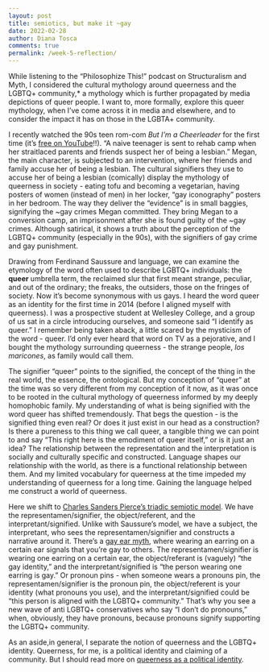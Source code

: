```yaml
---
layout: post
title: semiotics, but make it ~gay
date: 2022-02-28
author: Diana Tosca
comments: true
permalink: /week-5-reflection/
---
```


While listening to the “Philosophize This!” podcast on Structuralism and Myth, I considered the cultural mythology around queerness and the LGBTQ+ community,* a mythology which is further propagated by media depictions of queer people. I want to, more formally, explore this queer mythology, when I’ve come across it in media and elsewhere, and to consider the impact it has on those in the LGBTA+ community.

I recently watched the 90s teen rom-com *But I’m a Cheerleader* for the first time (it’s [free on YouTube](https://www.youtube.com/watch?v=0cD4f6fH6Mk)!!). “A naive teenager is sent to rehab camp when her straitlaced parents and friends suspect her of being a lesbian.” Megan, the main character, is subjected to an intervention, where her friends and family accuse her of being a lesbian. The cultural signifiers they use to accuse her of being a lesbian (comically) display the mythology of queerness in society - eating tofu and becoming a vegetarian, having posters of women (instead of men) in her locker, “gay iconography” posters in her bedroom. The way they deliver the “evidence” is in small baggies, signifying the ~gay crimes Megan committed. They bring Megan to a conversion camp, an imprisonment after she is found guilty of the ~gay crimes. Although satirical, it shows a truth about the perception of the LGBTQ+ community (especially in the 90s), with the signifiers of gay crime and gay punishment.

Drawing from Ferdinand Saussure and language, we can examine the etymology of the word often used to describe LGBTQ+ individuals: the **queer** umbrella term, the reclaimed slur that first meant strange, peculiar, and out of the ordinary; the freaks, the outsiders, those on the fringes of society. Now it’s become synonymous with us gays. I heard the word queer as an identity for the first time in 2014 (before I aligned myself with queerness). I was a prospective student at Wellesley College, and a group of us sat in a circle introducing ourselves, and someone said “I identify as queer.” I remember being taken aback, a little scared by the mysticism of the word - queer. I’d only ever heard that word on TV as a pejorative, and I bought the mythology surrounding queerness - the strange people, *los maricones*, as family would call them. 

The signifier “queer” points to the signified, the concept of the thing in the real world, the essence, the ontological. But my conception of “queer” at the time was so very different from my conception of it now, as it was once to be rooted in the cultural mythology of queerness informed by my deeply homophobic family. My understanding of what is being signified with the word queer has shifted tremendously. That begs the question - is the signified thing even real? Or does it just exist in our head as a construction? Is there a pureness to this thing we call queer, a tangible thing we can point to and say “This right here is the emodiment of queer itself,” or is it just an idea? The relationship between the representation and the interpretation is socially and culturally specific and constructed. Language shapes our relationship with the world, as there is a functional relationship between them. And my limited vocabulary for queerness at the time impeded my understanding of queerness for a long time. Gaining the language helped me construct a world of queerness.

Here we shift to [Charles Sanders Pierce’s triadic semiotic model](http://stuffaboutliterature.blogspot.com/2015/05/peirces-triadic-model-interpreting-signs.html). We have the representamen/signifier, the object/referent, and the interpretant/signified. Unlike with Saussure’s model, we have a subject, the interpretant, who sees the representamen/signifier and constructs a narrative around it. There’s a [gay ear myth](https://amatopiercing.com/2019/06/01/the-gay-ear-debunking-the-myth-for-pride-month/), where wearing an earring on a certain ear signals that you’re gay to others. The representamen/signifier is wearing one earring on a certain ear, the object/referant is (vaguely) “the gay identity,” and the interpretant/signified is “the person wearing one earring is gay.” Or pronoun pins - when someone wears a pronouns pin, the representamen/signifier is the pronoun pin, the object/referent is your identity (what pronouns you use), and the interpretant/signified could be “this person is aligned with the LGBTQ+ community.” That’s why you see a new wave of anti LGBTQ+ conservatives who say “I don’t do pronouns,” when, obviously, they have pronouns, because pronouns signify supporting the LGBTQ+ community.

As an aside,in general, I separate the notion of queerness and the LGBTQ+ identity. Queerness, for me, is a political identity and claiming of a community.  But I should read more on [queerness as a political identity](https://core.ac.uk/download/pdf/33732782.pdf). 